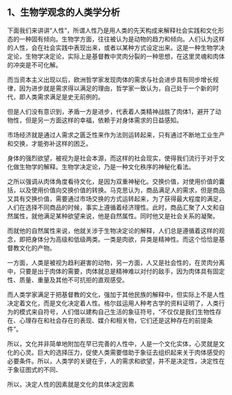 <h2>1、生物学观念的人类学分析</h2><p data-pid="IdJMyfVR">下面我们来讲讲“人性”，所谓人性乃是用人类的先天构成来解释社会实践和文化形态的一种固有倾向。生物学方面，往往被认为是动物的趋力和倾向。人们认为这样的人性，会在社会实践中表现出来，或者以某种方式设定出来。这是一种生物学决定论，生物学决定论，实际上是基督教中灵肉分裂的一种思想，在这里灵魂和肉体的冲突是不可化解。</p><p data-pid="N1bE17Oj">而当资本主义出现以后，欧洲哲学家发现肉体的需求与社会进步具有同步增长规律，因为进步就是需求得以满足的理由，哲学家一致认为，自己处于一个新的时代，即人类需求满足是史无前例的。</p><p data-pid="Yv_Xb8bs">但是人们没有意识到，矛盾一方是进步，代表着人类精神战胜了肉体1，避开了动物性，但是另一方面这样的幸福，依赖于对身体需求的日益感知。</p><p data-pid="oy1kteNx">市场经济就是通过人需求之匮乏性来作为法则运转起来，只有通过不断地工业生产和交换，才能弥补这样的困乏。</p><p data-pid="qDUjlICE">身体的强烈欲望，被视为是社会本源，而这样的社会现实，使得我们流行于对于文化做生物学的解释。生物学决定论，乃是一种文化秩序的神秘化看法。</p><p data-pid="uA0_-x-D">之所以强调从肉体角度看待文化，是因为双重神秘化。交换价值，对使用价值的囊括，以及使用价值向交换价值的转换。马克思认为，商品满足人的需求，但是商品又具有交换价值，需要通过市场交换的方式运转起来，为了获得最大程度的满足，人们在选择不同商品的时候，事实上遵循着经济理性。此时，商品汇聚了人文和自然属性，就他满足某种欲望来说，他是自然属性。同时他又是社会关系的凝聚。</p><p data-pid="1phRbJe5">而就他的自然属性来说，他就关涉于生物决定论的解释，人们总是遵循着这样的观念，即把身体分为高级和低级两类。一类是肉欲，异类是精神性。而这个恰恰是基督教文化的产物。</p><p data-pid="iIZBJGbX">一方面，人类是被视为趋利避害的动物，另一方面，人又是社会性的，在灵肉分离中，只要是出于肉体的需要，肉体就总是精神难以对付的敌手，因为肉体具有固定性、质量、重量及其他不可抗拒的直观感受。</p><p data-pid="-_il01xk">而人类学家满足于把基督教的文化，强加于其他民族的解释中，但实际上不是人性决定着文化，而是文化决定着人性。格尔兹运用人种考古学的资料证明了，人类行为的模式来自符号，人们借以建构自己生活的象征符号，“不仅仅是我们生物性存在、心理存在和社会存在的表现、媒介和相关物，它们还是这种存在的前提条件”。</p><p data-pid="tH2tU4ai">所以，文化并非简单地附加在早已完善的人性中，人是一个文化实体，心灵就是文化的心灵。巨大的选择压力，促使人类需要借助于象征去组织起来关于肉体感受的必要条件。所以，人类学的关键在于，人的需求和欲望，并不是决定性，决定性在于象征图式的不同、</p><p data-pid="Cu-ofDFM">所以，决定人性的因素就是文化的具体决定因素</p><p></p><p></p><p></p><p></p><p></p><p></p>